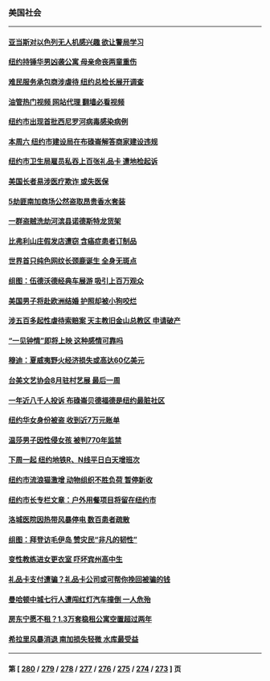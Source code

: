 ### 美国社会
---
#### [亚当斯对以色列无人机感兴趣 欲让警局学习](../../pages/ncid1078160/n14060014.md?08241245) 
#### [纽约持锤华男凶袭公寓 母亲命丧两童重伤](../../pages/ncid1078160/n14060022.md?08241245) 
#### [难民服务承包商涉虐待 纽约总检长展开调查](../../pages/ncid1078160/n14060030.md?08241245) 
#### [油管热门视频 网站代理 翻墙必看视频](http://138.2.39.72:81/youtube.html?epic-marker?08241245)
#### [纽约市出现首批西尼罗河病毒感染病例](../../pages/ncid1078160/n14060028.md?08241245) 
#### [本周六 纽约市建设局在布碌崙解答商家建设违规](../../pages/ncid1078160/n14060026.md?08241245) 
#### [纽约市卫生局雇员私吞上百张礼品卡 遭地检起诉](../../pages/ncid1078160/n14060027.md?08241245) 
#### [美国长者易涉医疗欺诈 或失医保](../../pages/ncid1078160/n14059947.md?08241245) 
#### [5劫匪南加商场公然盗取昂贵香水套装](../../pages/ncid1078160/n14059942.md?08241245) 
#### [一群盗贼洗劫河滨县诺德斯特龙货架](../../pages/ncid1078160/n14059939.md?08241245) 
#### [比弗利山庄假发店遭窃 含癌症患者订制品](../../pages/ncid1078160/n14059931.md?08241245) 
#### [世界首只纯色网纹长颈鹿诞生 全身无斑点](../../pages/ncid1078160/n14059572.md?08241245) 
#### [组图：伍德沃德经典车展游 吸引上百万观众](../../pages/ncid1078160/n14059276.md?08241245) 
#### [美国男子将赴欧洲结婚 护照却被小狗咬烂](../../pages/ncid1078160/n14059281.md?08241245) 
#### [涉五百多起性虐待索赔案 天主教旧金山总教区 申请破产](../../pages/ncid1078160/n14059417.md?08241245) 
#### [“一见钟情”即将上映 这种感情可靠吗](../../pages/ncid1078160/n14059405.md?08241245) 
#### [穆迪：夏威夷野火经济损失或高达60亿美元](../../pages/ncid1078160/n14059384.md?08241245) 
#### [台美文艺协会8月驻村艺展 最后一周](../../pages/ncid1078160/n14059387.md?08241245) 
#### [一年近八千人投诉 布碌崙贝德福德是纽约最脏社区](../../pages/ncid1078160/n14059377.md?08241245) 
#### [纽约华女身份被盗 收到近7万元账单](../../pages/ncid1078160/n14059371.md?08241245) 
#### [温莎男子因性侵女孩 被判770年监禁](../../pages/ncid1078160/n14059366.md?08241245) 
#### [下周一起 纽约地铁R、N线平日白天增班次](../../pages/ncid1078160/n14059347.md?08241245) 
#### [纽约市流浪猫激增 动物组织不胜负荷 暂停新收](../../pages/ncid1078160/n14059345.md?08241245) 
#### [纽约市长专栏文章：户外用餐项目将留在纽约市](../../pages/ncid1078160/n14059350.md?08241245) 
#### [洛城医院因热带风暴停电 数百患者疏散](../../pages/ncid1078160/n14059165.md?08241245) 
#### [组图：拜登访毛伊岛 赞灾民“非凡的韧性”](../../pages/ncid1078160/n14058799.md?08241245) 
#### [变性教练进女更衣室 吓坏宾州高中生](../../pages/ncid1078160/n14058596.md?08241245) 
#### [礼品卡支付遭骗？礼品卡公司或可帮你挽回被骗的钱](../../pages/ncid1078160/n14058598.md?08241245) 
#### [曼哈顿中城七行人遭闯红灯汽车撞倒 一人危殆](../../pages/ncid1078160/n14058583.md?08241245) 
#### [房东宁愿不租？1.3万套稳租公寓空置超过两年](../../pages/ncid1078160/n14058581.md?08241245) 
#### [希拉里风暴消退 南加损失轻微 水库最受益](../../pages/ncid1078160/n14058525.md?08241245) 

---
#### 第 [ [280](./280.md?08241245) / [279](./279.md?08241245) / [278](./278.md?08241245) / [277](./277.md?08241245) / [276](./276.md?08241245) / [275](./275.md?08241245) / [274](./274.md?08241245) / [273](./273.md?08241245) ] 页
